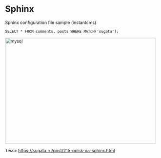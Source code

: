 # Sphinx
Sphinx configuration file sample (instantcms)

```
SELECT * FROM comments, posts WHERE MATCH('sugata');
```

<img src="https://sugata.ru/upload/000/u1/4/f/3959376f.jpg" alt="mysql" width="494" height="347">

Тема: https://sugata.ru/post/215-poisk-na-sphinx.html
